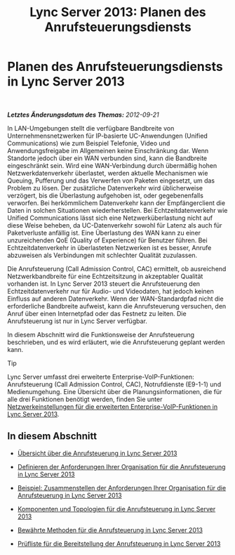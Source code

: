 ﻿---
title: 'Lync Server 2013: Planen des Anrufsteuerungsdiensts'
TOCTitle: Planen des Anrufsteuerungsdiensts
ms:assetid: ca367138-adf5-4119-bc40-5ddf335ed22f
ms:mtpsurl: https://technet.microsoft.com/de-de/library/Gg398842(v=OCS.15)
ms:contentKeyID: 49295402
ms.date: 05/19/2016
mtps_version: v=OCS.15
ms.translationtype: HT
---

# Planen des Anrufsteuerungsdiensts in Lync Server 2013

 

_**Letztes Änderungsdatum des Themas:** 2012-09-21_

In LAN-Umgebungen stellt die verfügbare Bandbreite von Unternehmensnetzwerken für IP-basierte UC-Anwendungen (Unified Communications) wie zum Beispiel Telefonie, Video und Anwendungsfreigabe im Allgemeinen keine Einschränkung dar. Wenn Standorte jedoch über ein WAN verbunden sind, kann die Bandbreite eingeschränkt sein. Wird eine WAN-Verbindung durch übermäßig hohen Netzwerkdatenverkehr überlastet, werden aktuelle Mechanismen wie Queuing, Pufferung und das Verwerfen von Paketen eingesetzt, um das Problem zu lösen. Der zusätzliche Datenverkehr wird üblicherweise verzögert, bis die Überlastung aufgehoben ist, oder gegebenenfalls verworfen. Bei herkömmlichem Datenverkehr kann der Empfängerclient die Daten in solchen Situationen wiederherstellen. Bei Echtzeitdatenverkehr wie Unified Communications lässt sich eine Netzwerküberlastung nicht auf diese Weise beheben, da UC-Datenverkehr sowohl für Latenz als auch für Paketverluste anfällig ist. Eine Überlastung des WAN kann zu einer unzureichenden QoE (Quality of Experience) für Benutzer führen. Bei Echtzeitdatenverkehr in überlasteten Netzwerken ist es besser, Anrufe abzuweisen als Verbindungen mit schlechter Qualität zuzulassen.

Die Anrufsteuerung (Call Admission Control, CAC) ermittelt, ob ausreichend Netzwerkbandbreite für eine Echtzeitsitzung in akzeptabler Qualität vorhanden ist. In Lync Server 2013 steuert die Anrufsteuerung den Echtzeitdatenverkehr nur für Audio- und Videodaten, hat jedoch keinen Einfluss auf anderen Datenverkehr. Wenn der WAN-Standardpfad nicht die erforderliche Bandbreite aufweist, kann die Anrufsteuerung versuchen, den Anruf über einen Internetpfad oder das Festnetz zu leiten. Die Anrufsteuerung ist nur in Lync Server verfügbar.

In diesem Abschnitt wird die Funktionsweise der Anrufsteuerung beschrieben, und es wird erläutert, wie die Anrufsteuerung geplant werden kann.


> [!TIP]
> Lync Server umfasst drei erweiterte Enterprise-VoIP-Funktionen: Anrufsteuerung (Call Admission Control, CAC), Notrufdienste (E9-1-1) und Medienumgehung. Eine Übersicht über die Planungsinformationen, die für alle drei Funktionen benötigt werden, finden Sie unter <A href="lync-server-2013-network-settings-for-the-advanced-enterprise-voice-features.md">Netzwerkeinstellungen für die erweiterten Enterprise-VoIP-Funktionen in Lync Server 2013</A>.



## In diesem Abschnitt

  - [Übersicht über die Anrufsteuerung in Lync Server 2013](lync-server-2013-overview-of-call-admission-control.md)

  - [Definieren der Anforderungen Ihrer Organisation für die Anrufsteuerung in Lync Server 2013](lync-server-2013-defining-your-requirements-for-call-admission-control.md)

  - [Beispiel: Zusammenstellen der Anforderungen Ihrer Organisation für die Anrufsteuerung in Lync Server 2013](lync-server-2013-example-of-gathering-your-requirements-for-call-admission-control.md)

  - [Komponenten und Topologien für die Anrufsteuerung in Lync Server 2013](lync-server-2013-components-and-topologies-for-cac.md)

  - [Bewährte Methoden für die Anrufsteuerung in Lync Server 2013](lync-server-2013-best-practices-for-call-admission-control.md)

  - [Prüfliste für die Bereitstellung der Anrufsteuerung in Lync Server 2013](lync-server-2013-deployment-checklist-for-call-admission-control.md)

